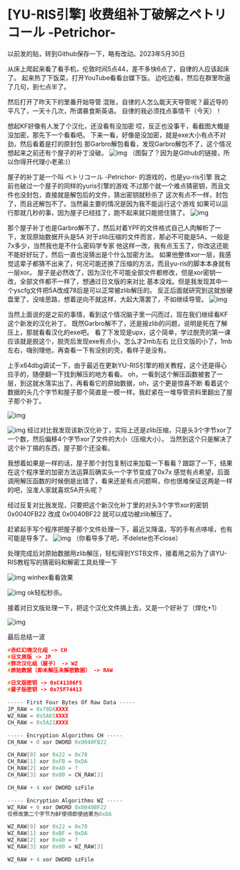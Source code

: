 # [YU-RIS引擎\] 收费组补丁破解之**ペトリコール -Petrichor-**

以前发的贴，转到Github保存一下，略有改动。2023年5月30日

从床上爬起来看了看手机，伦敦时间5点44，差不多快6点了，自律的人应该起床了。
起来热了下饭菜，打开YouTube看看台媒下饭。
边吃边看，然后在群里吹逼了几句，到七点半了。

然后打开了昨天下的里番开始导管
混账，自律的人怎么能天天导管呢？最近导的平凡了，一天十几次，所谓暴食斯英语。
自律的我必须找点事情干（今天）！

想起KF好像有人发了个汉化，还没看有没加密
哎，反正也没事干，看截图大概是没加密，那先下一个看看吧。
下来一看，好像是没加密，就是exe大小有点不对劲，然后看着是打的原封包
那Garbro解包看看，发现Garbro解包不了，这个情况想起来之前还有个屋子的补丁没破。
![img](image/1.png)
（图裂了？因为是Github的链接，所以你得开代理小老弟:)）

屋子的补丁是一个叫 ペトリコール -Petrichor- 的游戏的，也是yu-ris引擎
我之前也破过一个屋子的同样的yuris引擎的游戏
不过那个就一个难点猜密钥，而且文件也没封包，直接就是解包后的文件，猜出密钥就秒杀了
这次有点不一样，封包了，而且还解包不了。当然最主要的情况是因为我不能运行这个游戏
如果可以运行那就几秒的事，因为屋子已经挂了，跑不起来就只能摁住猜了。
![img](image/2.png)

那个屋子补丁也是Garbro解不了，然后对着YPF的文件格式自己人肉解析了一下，发现原始数据开头是5A
对于zlib压缩的文件而言，那必不可能是5A，一般是7x多少，当然我也是不什么密码学专家
他这样一改，我有点玉玉了，你改这还能不能好好玩了，然后一直也没猜出是个什么加密方法。
如果他整体xor一层，我感觉这辈子都猜不出来了，何况可能还换了压缩的方法，而且yu-ris的脚本本身就有一层xor。
屋子是必然改了，因为汉化不可能全部文件都修改，但是xor密钥一改，全部文件都不一样了，想通过日文版的来对比
基本没戏。但是我发现其中一个yscfg文件把5A改成78后是可以正常被zlib解压的。
反正后面就研究到这就放硬盘里了，没啥思路，想着逆向不就这样，大起大落罢了，不如继续导管。
![img](image/3.png)

当然上面说的是之前的事情，看到这个情况脑子里一闪而过，现在我们继续看KF这个新发的汉化补丁。
既然Garbro解不了，还是报zlib的问题，说明是死在了解压上，那就看看汉化的exe吧。
看了下发现是upx，这个简单，学过脱壳的第一课应该就是脱这个，脱壳后发现exe有点小，怎么才2mb左右
比日文版的小了，1mb左右，嗨别理他，再查看一下有没别的壳，看样子是没有。

上手x64dbg调试一下，由于最近在更新YU-RIS引擎的相关教程，这个还是得心应手的，随便翻一下找到解压的地方看看。
oh，一看到这个解压函数被套了一层，到这就水落实出了，再看看它的原始数据，oh，这个更是惊喜不断
看着这个数据的头几个字节和屋子那个简直是一模一样。我赶紧在一堆导管资料里翻出了屋子那个补丁。

![img](image/4.png)

![img](image/5.png)
经过对比我发现该新汉化补丁，实际上还是zlib压缩，只是头3个字节xor了一个数，然后偏移4个字节xor了文件的大小（压缩大小）。
当然到这个只是解决了这个补丁搞的东西，屋子那个还没看。

我想着如果是一样的话，屋子那个封包复制过来加载一下看看？跟踪了一下，结果在这个程序里的加密方法运算后确实头一个字节变成了0x7x
感觉有点希望，后面调用解压函数的时候倒是出错了，看来还是有点问题啊，你也很难保证这两是一样的吧，没准人家就喜欢5A开头呢？

经过反复对比我发现，只要把这个新汉化补丁里的对头3个字节xor的密钥 0x0040FB22 改成 0x0040BF22 就可以成功被zlib解压了。

赶紧起手写个程序把屋子那个文件处理一下，最近又降温，写的手有点哆嗦，也有可能是导多了。
![img](image/6.png)
（你看导多了吧，不delete也不close）

处理完成后对原始数据用zlib解压，轻松得到YSTB文件，接着用之前为了讲YU-RIS教程写的猜密码和解密工具处理一下

![img](image/7.png)
winhex看看效果

![img](image/8.png)
ok轻松秒杀。

接着对日文版处理一下，把这个汉化文件搞上去，又是一个好补丁（焊化+1）

![img](image/9.png)

最后总结一波

```C
#赤红幻境汉化组 -> CH
#日文原版 -> JP
#胖次汉化组（屋子） -> WZ
#原始数据（即未解压未解密数据） -> RAW

#日文版密钥 -> 0xC41386F5
#屋子版密钥 -> 0x75F74413

----- First Four Bytes Of Raw Data -----
JP_RAW = 0x78DAXXXX
WZ_RAW = 0x5A65XXXX
CH_RAW = 0x5A21XXXX

----- Encryption Algorithms CH -----
CH_RAW + 0 xor DWORD 0x0040FB22

CH_RAW[0] xor 0x22 = 0x78
CH_RAW[1] xor 0xFB = 0xDA
CH_RAW[2] xor 0x40 = ?
CH_RAW[3] xor 0x00 = CN_RAW[3]

CH_RAW + 4 xor DWORD szFile

----- Encryption Algorithms WZ -----
WZ_RAW + 0 xor DWORD 0x0040BF22
仅修改第二个字节为BF使得即使结果为0xDA

WZ_RAW[0] xor 0x22 = 0x78
WZ_RAW[1] xor 0xBF = 0xDA
WZ_RAW[2] xor 0x40 = ?
WZ_RAW[3] xor 0x00 = WZ_RAW[3]

WZ_RAW + 4 xor DWORD szFile
```

